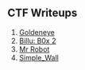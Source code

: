 ## CTF Writeups

1. [Goldeneye](portwhisperer.github.io/CTFWriteups/goldeneye)
2. [Billu: B0x 2](portwhisperer.github.io/CTFWriteups/billub0x2)
3. [Mr Robot](portwhisperer.github.io/CTFWriteups/MrRobot.md)
4. [Simple_Wall](portwhisperer.github.io/CTFWriteups/simple_wall.md)

